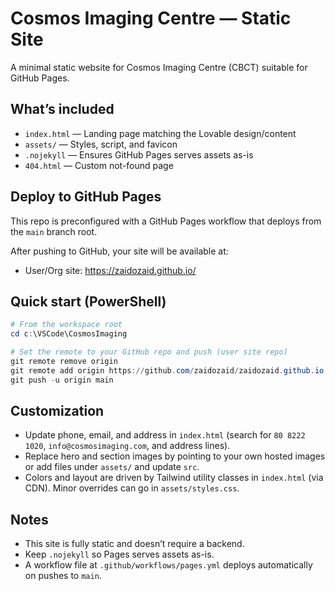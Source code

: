 # Cosmos Imaging Centre — Static Site

A minimal static website for Cosmos Imaging Centre (CBCT) suitable for GitHub Pages.

## What’s included

- `index.html` — Landing page matching the Lovable design/content
- `assets/` — Styles, script, and favicon
- `.nojekyll` — Ensures GitHub Pages serves assets as-is
- `404.html` — Custom not-found page

## Deploy to GitHub Pages

This repo is preconfigured with a GitHub Pages workflow that deploys from the `main` branch root.

After pushing to GitHub, your site will be available at:

- User/Org site: https://zaidozaid.github.io/

## Quick start (PowerShell)

```powershell
# From the workspace root
cd c:\VSCode\CosmosImaging

# Set the remote to your GitHub repo and push (user site repo)
git remote remove origin
git remote add origin https://github.com/zaidozaid/zaidozaid.github.io.git
git push -u origin main
```

## Customization

- Update phone, email, and address in `index.html` (search for `80 8222 1020`, `info@cosmosimaging.com`, and address lines).
- Replace hero and section images by pointing to your own hosted images or add files under `assets/` and update `src`.
- Colors and layout are driven by Tailwind utility classes in `index.html` (via CDN). Minor overrides can go in `assets/styles.css`.

## Notes

- This site is fully static and doesn’t require a backend.
- Keep `.nojekyll` so Pages serves assets as-is.
- A workflow file at `.github/workflows/pages.yml` deploys automatically on pushes to `main`.
